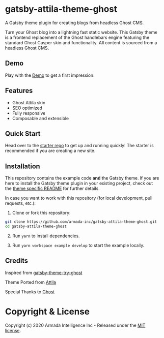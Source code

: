 # gatsby-attila-theme-ghost

A Gatsby theme plugin for creating blogs from headless Ghost CMS. 

Turn your Ghost blog into a lightning fast static website. This Gatsby theme is a frontend replacement of the Ghost handlebars engine featuring the standard Ghost Casper skin and functionality. All content is sourced from a headless Ghost CMS.


## Demo

Play with the [Demo](https://gatsby-attila.netlify.com/) to get a first impression.


## Features

- Ghost Attila skin
- SEO optimized
- Fully responsive
- Composable and extensible


## Quick Start

Head over to the [starter repo](https://github.com/armada-inc/gatsby-starter-try-starter) to get up and running quickly! The starter is recommended if you are creating a new site.


## Installation

This repository contains the example code **and** the Gatsby theme. If you are here to install the Gatsby theme plugin in your existing project, check out the [theme specific README](/gatsby-attila-theme-ghost/README.md) for further details.

In case you want to work with this repository (for local development, pull requests, etc.):

1. Clone or fork this repository:
```bash
git clone https://github.com/armada-inc/gatsby-attila-theme-ghost.git
cd gatsby-attila-theme-ghost
```

2. Run `yarn` to install dependencies.

3. Run `yarn workspace example develop` to start the example locally.


## Credits
Inspired from [gatsby-theme-try-ghost](https://github.com/styxlab/gatsby-theme-try-ghost)

Theme Ported from [Attila](https://github.com/zutrinken/attila)

Special Thanks to [Ghost](https://ghost.org)

# Copyright & License

Copyright (c) 2020 Armada Intelligence Inc - Released under the [MIT license](LICENSE).
